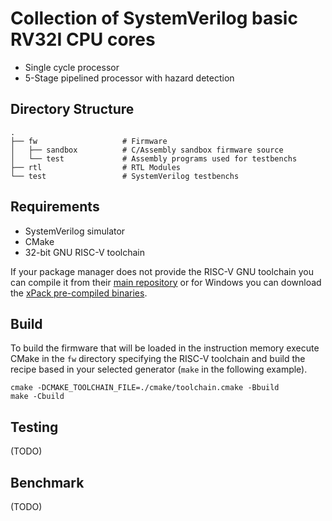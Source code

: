 # Collection of SystemVerilog basic RV32I CPU cores
- Single cycle processor
- 5-Stage  pipelined processor with hazard detection


## Directory Structure
    .
    ├── fw                   # Firmware
    │   ├── sandbox          # C/Assembly sandbox firmware source
    │   └── test             # Assembly programs used for testbenchs
    ├── rtl                  # RTL Modules
    └── test                 # SystemVerilog testbenchs

## Requirements
- SystemVerilog simulator
- CMake
- 32-bit GNU RISC-V toolchain

If your package manager does not provide the RISC-V GNU toolchain you can compile it from their [main repository](https://github.com/riscv-collab/riscv-gnu-toolchain) or for Windows you can download the [xPack pre-compiled binaries](https://github.com/xpack-dev-tools/riscv-none-elf-gcc-xpack/releases).

## Build
To build the firmware that will be loaded in the instruction memory execute CMake in the `fw` directory specifying the RISC-V toolchain and build the recipe based in your selected generator (`make` in the following example).
```
cmake -DCMAKE_TOOLCHAIN_FILE=./cmake/toolchain.cmake -Bbuild
make -Cbuild
```
## Testing
(TODO)
## Benchmark
(TODO)